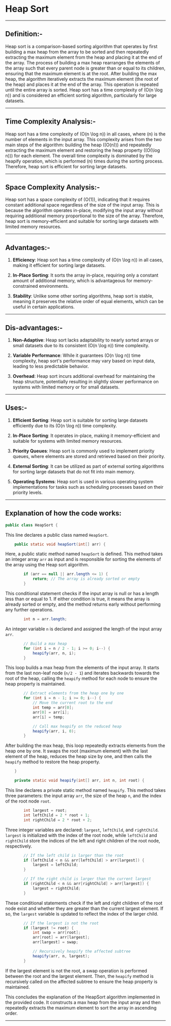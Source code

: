 #  Heap Sort
-----

## Definition:-

Heap sort is a comparison-based sorting algorithm that operates by first building a max heap from the array to be sorted and then repeatedly extracting the maximum element from the heap and placing it at the end of the array. The process of building a max heap rearranges the elements of the array such that every parent node is greater than or equal to its children, ensuring that the maximum element is at the root.
After building the max heap, the algorithm iteratively extracts the maximum element (the root of the heap) and places it at the end of the array. This operation is repeated until the entire array is sorted. Heap sort has a time complexity of \(O(n \log n)\) and is considered an efficient sorting algorithm, particularly for large datasets.

-----

## Time Complexity Analysis:-

Heap sort has a time complexity of \(O(n \log n)\) in all cases, where \(n\) is the number of elements in the input array. This complexity arises from the two main steps of the algorithm: building the heap (\(O(n)\)) and repeatedly extracting the maximum element and restoring the heap property (\(O(\log n)\)) for each element. The overall time complexity is dominated by the heapify operation, which is performed \(n\) times during the sorting process. Therefore, heap sort is efficient for sorting large datasets.

-----

## Space Complexity Analysis:-

Heap sort has a space complexity of \(O(1)\), indicating that it requires constant additional space regardless of the size of the input array. This is because the algorithm operates in-place, modifying the input array without requiring additional memory proportional to the size of the array. Therefore, heap sort is memory-efficient and suitable for sorting large datasets with limited memory resources.

-----

## Advantages:-

1. **Efficiency**: Heap sort has a time complexity of \(O(n \log n)\) in all cases, making it efficient for sorting large datasets.
   
2. **In-Place Sorting**: It sorts the array in-place, requiring only a constant amount of additional memory, which is advantageous for memory-constrained environments.

3. **Stability**: Unlike some other sorting algorithms, heap sort is stable, meaning it preserves the relative order of equal elements, which can be useful in certain applications.

----

## Dis-advantages:-

1. **Non-Adaptive**: Heap sort lacks adaptability to nearly sorted arrays or small datasets due to its consistent \(O(n \log n)\) time complexity.

2. **Variable Performance**: While it guarantees \(O(n \log n)\) time complexity, heap sort's performance may vary based on input data, leading to less predictable behavior.

3. **Overhead**: Heap sort incurs additional overhead for maintaining the heap structure, potentially resulting in slightly slower performance on systems with limited memory or for small datasets.

-----

## Uses:-

1. **Efficient Sorting**: Heap sort is suitable for sorting large datasets efficiently due to its \(O(n \log n)\) time complexity.

2. **In-Place Sorting**: It operates in-place, making it memory-efficient and suitable for systems with limited memory resources.

3. **Priority Queues**: Heap sort is commonly used to implement priority queues, where elements are stored and retrieved based on their priority.

4. **External Sorting**: It can be utilized as part of external sorting algorithms for sorting large datasets that do not fit into main memory.

5. **Operating Systems**: Heap sort is used in various operating system implementations for tasks such as scheduling processes based on their priority levels.

-----

## Explanation of how the code works:

```java
public class HeapSort {
```

This line declares a public class named `HeapSort`.

```java
    public static void heapSort(int[] arr) {
```

Here, a public static method named `heapSort` is defined. This method takes an integer array `arr` as input and is responsible for sorting the elements of the array using the Heap sort algorithm.

```java
        if (arr == null || arr.length <= 1) {
            return; // The array is already sorted or empty
        }
```

This conditional statement checks if the input array is null or has a length less than or equal to 1. If either condition is true, it means the array is already sorted or empty, and the method returns early without performing any further operations.

```java
        int n = arr.length;
```

An integer variable `n` is declared and assigned the length of the input array `arr`.

```java
        // Build a max heap
        for (int i = n / 2 - 1; i >= 0; i--) {
            heapify(arr, n, i);
        }
```

This loop builds a max heap from the elements of the input array. It starts from the last non-leaf node (`n/2 - 1`) and iterates backwards towards the root of the heap, calling the `heapify` method for each node to ensure the heap property is maintained.

```java
        // Extract elements from the heap one by one
        for (int i = n - 1; i >= 0; i--) {
            // Move the current root to the end
            int temp = arr[0];
            arr[0] = arr[i];
            arr[i] = temp;

            // Call max heapify on the reduced heap
            heapify(arr, i, 0);
        }
```

After building the max heap, this loop repeatedly extracts elements from the heap one by one. It swaps the root (maximum element) with the last element of the heap, reduces the heap size by one, and then calls the `heapify` method to restore the heap property.

```java
    }

    private static void heapify(int[] arr, int n, int root) {
```

This line declares a private static method named `heapify`. This method takes three parameters: the input array `arr`, the size of the heap `n`, and the index of the root node `root`.

```java
        int largest = root;
        int leftChild = 2 * root + 1;
        int rightChild = 2 * root + 2;
```

Three integer variables are declared: `largest`, `leftChild`, and `rightChild`. `largest` is initialized with the index of the root node, while `leftChild` and `rightChild` store the indices of the left and right children of the root node, respectively.

```java
        // If the left child is larger than the root
        if (leftChild < n && arr[leftChild] > arr[largest]) {
            largest = leftChild;
        }

        // If the right child is larger than the current largest
        if (rightChild < n && arr[rightChild] > arr[largest]) {
            largest = rightChild;
        }
```

These conditional statements check if the left and right children of the root node exist and whether they are greater than the current largest element. If so, the `largest` variable is updated to reflect the index of the larger child.

```java
        // If the largest is not the root
        if (largest != root) {
            int swap = arr[root];
            arr[root] = arr[largest];
            arr[largest] = swap;

            // Recursively heapify the affected subtree
            heapify(arr, n, largest);
        }
```

If the largest element is not the root, a swap operation is performed between the root and the largest element. Then, the `heapify` method is recursively called on the affected subtree to ensure the heap property is maintained.

This concludes the explanation of the HeapSort algorithm implemented in the provided code. It constructs a max heap from the input array and then repeatedly extracts the maximum element to sort the array in ascending order.

-----